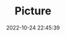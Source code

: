 ---
weight: 1
images:
- /images/edited/216.jpeg
title: Picture
date: 2022-10-24 22:45:39
tags: [luminarneo,work,ILCE-7M3,52.0,person,umbrella,handbag]
---